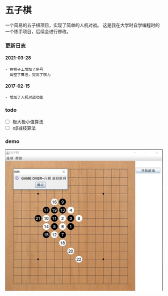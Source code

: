 # 五子棋

一个简易的五子棋项目，实现了简单的人机对战。 这是我在大学时自学编程时的一个练手项目，后续会进行修改。

### 更新日志

#### 2021-03-28

    - 在棋子上增加了序号
    - 调整了算法，提高了棋力

#### 2017-02-15

    - 增加了人机对战功能

### todo

- [ ] 极大极小值算法
- [ ] αβ减枝算法

### demo

![](https://github.com/zhaodongxx/static/blob/master/demo.jpg)



